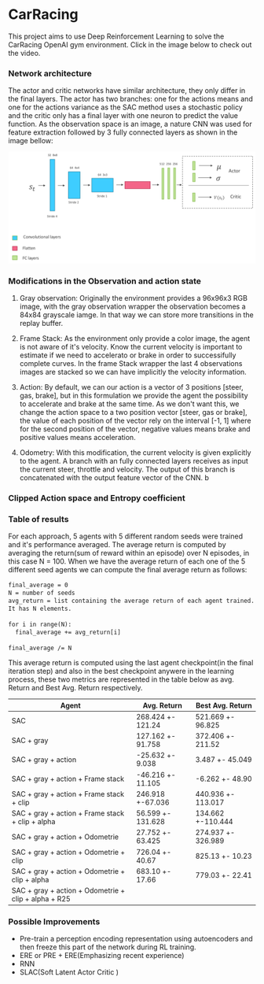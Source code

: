 # CarRacing
This project aims to use Deep Reinforcement Learning to solve the CarRacing OpenAI gym environment. Click in the image below to check out the video.

### Network architecture
The actor and critic networks have similar architecture, they only differ in the final layers. The actor has two branches: one for the actions means and one for the actions variance as the SAC method uses a stochastic policy and the critic only has a final layer with one neuron to predict the value function. As the observation space is an image, a nature CNN was used for feature extraction followed by 3 fully connected layers as shown in the image bellow:<br/>

<p align="center">
<img src="https://github.com/cfcv/CarRacing/blob/master/images/network_architecture.png">
</p>

### Modifications in the Observation and action state
1. Gray observation: Originally the environment provides a 96x96x3 RGB image, with the gray observation wrapper the observation becomes a 84x84 grayscale iamge. In that way we can store more transitions in the replay buffer. 

1. Frame Stack: As the environment only provide a color image, the agent is not aware of it's velocity. Know the current velocity is important to estimate if we need to accelerato or brake in order to successifully complete curves. In the frame Stack wrapper the last 4 observations images are stacked so we can have implicitly the velocity information.

1. Action: By default, we can our action is a vector of 3 positions [steer, gas, brake], but in this formulation we provide the agent the possibility to accelerate and brake at the same time. As we don't want this, we change the action space to a two position vector [steer, gas or brake], the value of each position of the vector rely on the interval [-1, 1] where for the second position of the vector, negative values means brake and positive values means acceleration.

1. Odometry: With this modification, the current velocity is given explicitly to the agent. A branch with an fully connected layers receives as input the current steer, throttle and velocity. The output of this branch is concatenated with the output feature vector of the CNN. b

### Clipped Action space and Entropy coefficient

### Table of results
For each approach, 5 agents with 5 different random seeds were trained and it's performance averaged.
The average return is computed by averaging the return(sum of reward within an episode) over N episodes, in this case N = 100. 
When we have the average return of each one of the 5 different seed agents we can compute the final average return as follows:
```
final_average = 0
N = number of seeds
avg_return = list containing the average return of each agent trained. It has N elements. 

for i in range(N):
  final_average += avg_return[i]

final_average /= N
```
This average return is computed using the last agent checkpoint(in the final iteration step) and also in the best checkpoint anywere in the learning process, these two metrics are represented in the table below as avg. Return and Best Avg. Return respectively.

Agent | Avg. Return | Best Avg. Return
------------ | ------------- | ------------- 
SAC | 268.424 +- 121.24 | 521.669 +- 96.825
SAC + gray | 127.162 +- 91.758 | 372.406 +- 211.52
SAC + gray + action | -25.632 +- 9.038 | 3.487 +- 45.049
SAC + gray + action + Frame stack | -46.216 +- 11.105 | -6.262 +- 48.90
SAC + gray + action + Frame stack + clip | 246.918 +-67.036 | 440.936 +- 113.017
SAC + gray + action + Frame stack + clip + alpha | 56.599 +- 131.628 | 134.662 +-110.444 
SAC + gray + action + Odometrie | 27.752 +- 63.425 | 274.937 +- 326.989
SAC + gray + action + Odometrie + clip| 726.04 +- 40.67 | 825.13 +- 10.23
SAC + gray + action + Odometrie + clip + alpha | 683.10 +- 17.66 | 779.03 +- 22.41
SAC + gray + action + Odometrie + clip + alpha + R25 | |

### Possible Improvements

* Pre-train a perception encoding representation using autoencoders and then freeze this part of the network during RL training.
* ERE or PRE + ERE(Emphasizing recent experience)
* RNN
* SLAC(Soft Latent Actor Critic )
